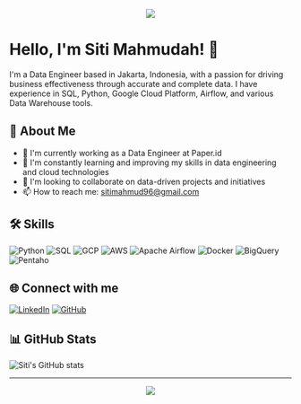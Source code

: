<p align="center">
  <img src="https://capsule-render.vercel.app/api?type=waving&color=gradient&height=200&section=header&text=Siti%20Mahmudah&fontSize=50&fontAlignY=35&desc=Data%20Engineer%20|%20SQL%20|%20Python%20|%20GCP%20|%20Airflow&descAlignY=50&descAlign=62" />
</p>

# Hello, I'm Siti Mahmudah! 👋

I'm a Data Engineer based in Jakarta, Indonesia, with a passion for driving business effectiveness through accurate and complete data. I have experience in SQL, Python, Google Cloud Platform, Airflow, and various Data Warehouse tools.

## 🚀 About Me

- 🔭 I'm currently working as a Data Engineer at Paper.id
- 🌱 I'm constantly learning and improving my skills in data engineering and cloud technologies
- 👯 I'm looking to collaborate on data-driven projects and initiatives
- 📫 How to reach me: sitimahmud96@gmail.com

## 🛠️ Skills

![Python](https://img.shields.io/badge/-Python-3776AB?style=flat-square&logo=Python&logoColor=white)
![SQL](https://img.shields.io/badge/-SQL-4479A1?style=flat-square&logo=MySQL&logoColor=white)
![GCP](https://img.shields.io/badge/-Google%20Cloud%20Platform-4285F4?style=flat-square&logo=google-cloud&logoColor=white)
![AWS](https://img.shields.io/badge/-Amazon%20AWS-232F3E?style=flat-square&logo=amazon-aws)
![Apache Airflow](https://img.shields.io/badge/-Apache%20Airflow-017CEE?style=flat-square&logo=Apache%20Airflow&logoColor=white)
![Docker](https://img.shields.io/badge/-Docker-2496ED?style=flat-square&logo=docker&logoColor=white)
![BigQuery](https://img.shields.io/badge/-BigQuery-4285F4?style=flat-square&logo=google-cloud&logoColor=white)
![Pentaho](https://img.shields.io/badge/-Pentaho-0E3D59?style=flat-square)

## 🌐 Connect with me

[![LinkedIn](https://img.shields.io/badge/-LinkedIn-0077B5?style=flat-square&logo=LinkedIn&logoColor=white)](https://www.linkedin.com/in/sitimahmudah/)
[![GitHub](https://img.shields.io/badge/-GitHub-181717?style=flat-square&logo=GitHub&logoColor=white)](https://github.com/dailyimah)

## 📊 GitHub Stats

![Siti's GitHub stats](https://github-readme-stats.vercel.app/api?username=sitimahmud96&show_icons=true&theme=radical)

---

<p align="center">
  <img src="https://capsule-render.vercel.app/api?type=waving&color=gradient&height=100&section=footer" />
</p>
